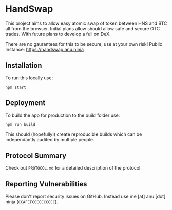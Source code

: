 # HandSwap

This project aims to allow easy atomic swap of token between HNS and BTC all from the browser. Initial plans allow should allow safe and secure OTC trades. With future plans to develop a full on DeX.

There are no gaurantees for this to be secure, use at your own risk!
Public Instance: https://handswap.anu.ninja

## Installation

To run this locally use:
```
npm start
```

## Deployment

To build the app for production to the build folder use:
```
npm run build
```
This should (hopefully!) create reproducible builds which can be independantly audited by multiple people.

## Protocol Summary

Check out `PROTOCOL.md` for a detailed description of the protocol.
## Reporting Vulnerabilities

Please don't report security issues on GitHub. Instead use me [at] anu [dot] ninja (`CCAFEFCCCCCCCCCC`).

